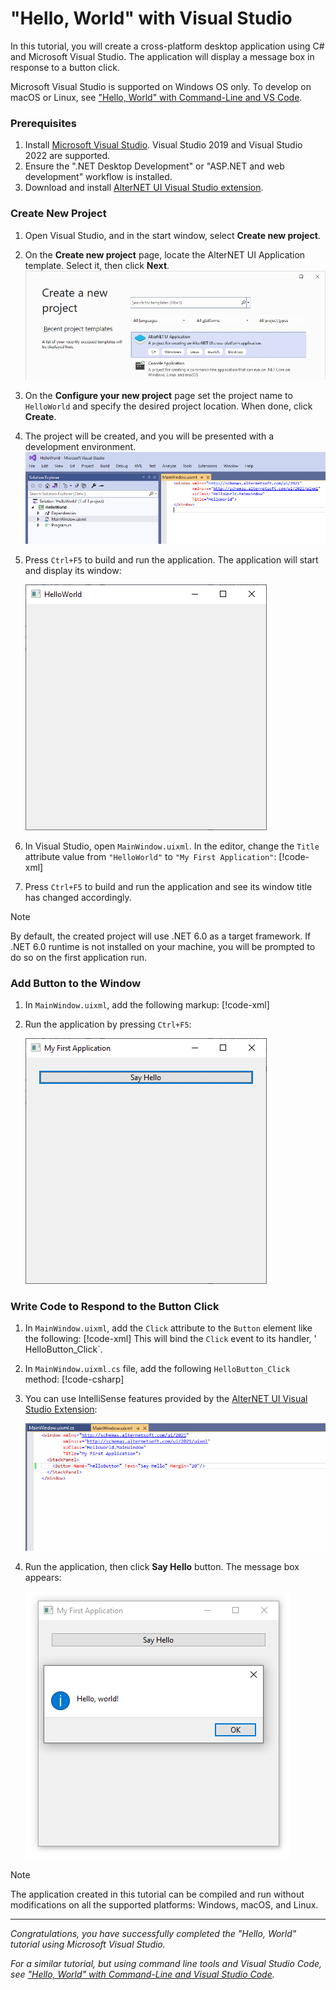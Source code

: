 # "Hello, World" with Visual Studio

In this tutorial, you will create a cross-platform desktop application using C# and Microsoft Visual Studio.
The application will display a message box in response to a button click.

Microsoft Visual Studio is supported on Windows OS only.
To develop on macOS or Linux, see ["Hello, World" with Command-Line and VS Code](../command-line/hello-world-command-line.md).

### Prerequisites

1. Install [Microsoft Visual Studio](https://visualstudio.microsoft.com/vs/). Visual Studio 2019 and Visual Studio 2022 are supported.
1. Ensure the ".NET Desktop Development" or "ASP.NET and web development" workflow is installed.
1. Download and install [AlterNET UI Visual Studio extension](https://marketplace.visualstudio.com/items?itemName=AlternetSoftwarePTYLTD.AlternetUIForVS2022).

### Create New Project

1. Open Visual Studio, and in the start window, select **Create new project**.
1. On the **Create new project** page, locate the AlterNET UI Application template. Select it, then click **Next**.
    ![Create a new project in Visual Studio](images/create-new-project.png)
1. On the **Configure your new project** page set the project name to `HelloWorld` and specify the desired project location. When done, click
   **Create**.
1. The project will be created, and you will be presented with a development environment.
    ![New project in Visual Studio after creation](images/new-project-created.png)
1. Press `Ctrl+F5` to build and run the application. The application will start and display its window:

   ![Created Application Window](images/created-application-window-windows.png)

1. In Visual Studio, open `MainWindow.uixml`. In the editor, change the `Title` attribute value from
   `"HelloWorld"` to `"My First Application"`:
   [!code-xml[](../examples/change-title.uixml?highlight=4)]
1. Press `Ctrl+F5` to build and run the application and see its window title has changed accordingly.

> [!NOTE]
> By default, the created project will use .NET 6.0 as a target framework. If .NET 6.0 runtime is not installed on your machine, you
> will be prompted to do so on the first application run.

### Add Button to the Window

1. In `MainWindow.uixml`, add the following markup:
   [!code-xml[](../examples/add-button.uixml?highlight=5-7)]
1. Run the application by pressing `Ctrl+F5`:
   
   ![Button Added](images/added-button-windows.png)

### Write Code to Respond to the Button Click

1. In `MainWindow.uixml`, add the `Click` attribute to the `Button` element like the following:
   [!code-xml[](../examples/add-click-handler.uixml?highlight=6)]
   This will bind the `Click` event to its handler, ' HelloButton_Click`.
1. In `MainWindow.uixml.cs` file, add the following `HelloButton_Click` method:
   [!code-csharp[](../examples/add-click-handler.uixml.cs?highlight=1,13-16)]
1. You can use IntelliSense features provided by the [AlterNET UI Visual Studio Extension](https://marketplace.visualstudio.com/items?itemName=AlternetSoftwarePTYLTD.AlternetUIForVS2022):

    ![Event IntelliSense](images/event-intellisense.gif)

1. Run the application, then click **Say Hello** button. The message box appears:

   ![MessageBox on Click](images/message-box-on-click-windows.png)

> [!NOTE]
> The application created in this tutorial can be compiled and run without modifications on all the supported platforms: Windows, macOS, and Linux.

---
*Congratulations, you have successfully completed the "Hello, World" tutorial using Microsoft Visual Studio.*

*For a similar tutorial, but using command line tools and Visual Studio Code, see ["Hello, World" with Command-Line and Visual Studio Code](../command-line/hello-world-command-line.md).*
